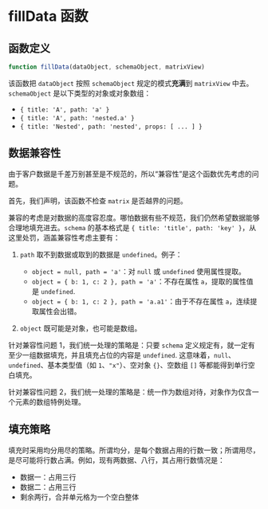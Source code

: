 # fillData 函数

## 函数定义

```javascript
function fillData(dataObject, schemaObject, matrixView)
```

该函数把 `dataObject` 按照 `schemaObject` 规定的模式**充满**到 `matrixView` 中去。`schemaObject` 是以下类型的对象或对象数组：

- `{ title: 'A', path: 'a' }`
- `{ title: 'A', path: 'nested.a' }`
- `{ title: 'Nested', path: 'nested', props: [ ... ] }`

## 数据兼容性

由于客户数据是千差万别甚至是不规范的，所以“兼容性”是这个函数优先考虑的问题。

首先，我们声明，该函数不检查 `matrix` 是否越界的问题。

兼容的考虑是对数据的高度容忍度。哪怕数据有些不规范，我们仍然希望数据能够合理地填充进去。`schema` 的基本格式是 `{ title: 'title', path: 'key' }`，从这里处罚，涵盖兼容性考虑主要有：

1. `path` 取不到数据或取到的数据是 `undefined`。例子：

    - `object = null, path = 'a'`：对 `null` 或 `undefined` 使用属性提取。
    - `object = { b: 1, c: 2 }, path = 'a'`：不存在属性 `a`，提取的属性值是 `undefined`.
    - `object = { b: 1, c: 2 }, path = 'a.a1'`：由于不存在属性 `a`，连续提取属性会出错。

2. `object` 既可能是对象，也可能是数组。

针对兼容性问题 1，我们统一处理的策略是：只要 `schema` 定义规定有，就一定有至少一组数据填充，并且填充占位的内容是 `undefined`. 这意味着，`null`、`undefined`、基本类型值（如 `1`、`"x"`）、空对象 `{}`、空数组 `[]` 等都能得到单行空白填充。

针对兼容性问题 2，我们统一处理的策略是：统一作为数组对待，对象作为仅含一个元素的数组特例处理。

## 填充策略

填充时采用均分用尽的策略。所谓均分，是每个数据占用的行数一致；所谓用尽，是尽可能将行数占满。例如，现有两数据、八行，其占用行数情况是：

- 数据一：占用三行
- 数据二：占用三行
- 剩余两行，合并单元格为一个空白整体
